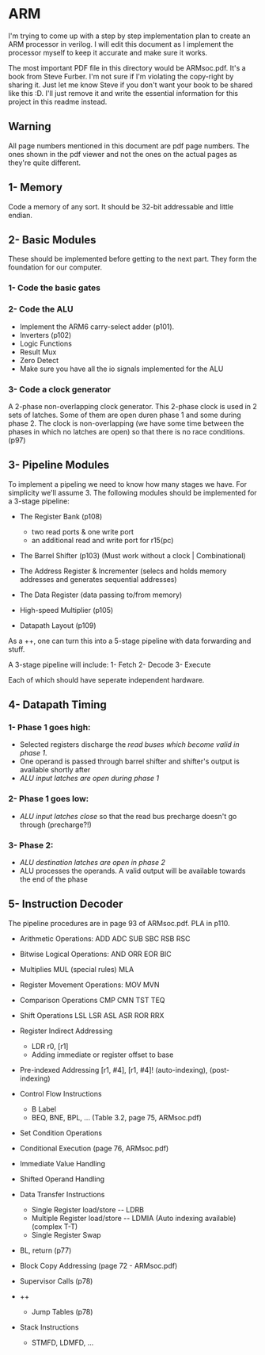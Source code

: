 # ARM
I'm trying to come up with a step by step implementation plan to create an ARM processor in verilog. I will edit this document as I implement the processor myself to keep it accurate and make sure it works.


The most important PDF file in this directory would be ARMsoc.pdf. It's a book from Steve Furber. I'm not sure if I'm violating the copy-right by sharing it. Just let me know Steve if you don't want your book to be shared like this :D. I'll just remove it and write the essential information for this project in this readme instead.


## Warning
All page numbers mentioned in this document are pdf page numbers. The ones shown in the pdf viewer and not the ones on the actual pages as they're quite different.


## 1- Memory
Code a memory of any sort. It should be 32-bit addressable and little endian.


## 2- Basic Modules
These should be implemented before getting to the next part. They form the foundation for our computer.


### 1- Code the basic gates
### 2- Code the ALU
- Implement the ARM6 carry-select adder (p101).
- Inverters (p102)
- Logic Functions
- Result Mux
- Zero Detect
- Make sure you have all the io signals implemented for the ALU


### 3- Code a clock generator
A 2-phase non-overlapping clock generator. This 2-phase clock is used in 2 sets of latches. Some of them are open duren phase 1 and some during phase 2. The clock is non-overlapping (we have some time between the phases in which no latches are open) so that there is no race conditions. (p97)


## 3- Pipeline Modules
To implement a pipeling we need to know how many stages we have. For simplicity we'll assume 3. The following modules should be implemented for a 3-stage pipeline:

- The Register Bank (p108)
	- two read ports & one write port
	- an additional read and write port for r15(pc)

- The Barrel Shifter (p103) (Must work without a clock | Combinational)
- The Address Register & Incrementer (selecs and holds memory addresses and generates sequential addresses)
- The Data Register (data passing to/from memory)
- High-speed Multiplier (p105)
- Datapath Layout (p109)


As a ++, one can turn this into a 5-stage pipeline with data forwarding and stuff.


A 3-stage pipeline will include:
1- Fetch
2- Decode
3- Execute


Each of which should have seperate independent hardware.


## 4- Datapath Timing
### 1- Phase 1 goes high: 
- Selected registers discharge the *read buses which become valid in phase 1*.
- One operand is passed through barrel shifter and shifter's output is available shortly after
- *ALU input latches are open during phase 1*


### 2- Phase 1 goes low:
- *ALU input latches close* so that the read bus precharge doesn't go through (precharge?!)


### 3- Phase 2:
- *ALU destination latches are open in phase 2*
- ALU processes the operands. A valid output will be available towards the end of the phase


## 5- Instruction Decoder
The pipeline procedures are in page 93 of ARMsoc.pdf. PLA in p110.


- Arithmetic Operations:
	ADD
	ADC
	SUB
	SBC
	RSB
	RSC


- Bitwise Logical Operations:
	AND
	ORR
	EOR
	BIC


- Multiplies
	MUL (special rules)
	MLA


- Register Movement Operations:
	MOV
	MVN


- Comparison Operations
	CMP
	CMN
	TST
	TEQ


- Shift Operations
	LSL
	LSR
	ASL
	ASR
	ROR
	RRX


- Register Indirect Addressing
	- LDR r0, [r1]
	- Adding immediate or register offset to base


- Pre-indexed Addressing [r1, #4], [r1, #4]! (auto-indexing), (post-indexing)


- Control Flow Instructions
	- B Label
	- BEQ, BNE, BPL, ... (Table 3.2, page 75, ARMsoc.pdf)


- Set Condition Operations


- Conditional Execution (page 76, ARMsoc.pdf)


- Immediate Value Handling


- Shifted Operand Handling


- Data Transfer Instructions
	- Single Register load/store -- LDRB
	- Multiple Register load/store -- LDMIA (Auto indexing available) (complex T-T)
	- Single Register Swap


- BL, return (p77)


- Block Copy Addressing (page 72 - ARMsoc.pdf)


- Supervisor Calls (p78)


- ++
	- Jump Tables (p78)


- Stack Instructions
	- STMFD, LDMFD, ...
